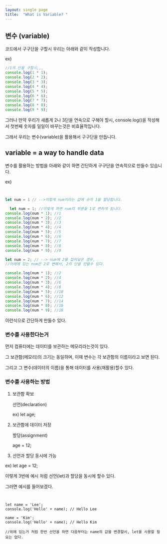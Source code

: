 ```yaml
---
layout: single page
title:  "What is Variable? "
---
```


## 변수 (variable)

코드에서 구구단을 구할시 우리는 아래와 같이 작성합니다. 

ex)

```javascript
//1의 단을 구할시,,,
console.log(1 * 1);
console.log(2 * 2);
console.log(3 * 3);
console.log(4 * 4);
console.log(5 * 5);
console.log(6 * 6);
console.log(7 * 7);
console.log(8 * 8);
console.log(9 * 9);

```

그러나 만약 우리가 새롭게 2나 3단을 연속으로 구해야 할시,  console.log()을 작성해서 첫번째 숫자를 일일이 바꾸는것은  비효율적입니다. 

그래서 우리는 변수(variable)을 활용해서 구구단을 만듭니다.

## variable = a way to handle data

변수를 활용하는 방법을 아래와 같이 하면 간단하게 구구단을 연속적으로 만들수 있습니다.

ex)

```javascript


let num = 1 // -->이렇게 num이라는 값에 숫자 1을 할당합니다. 

  let num = 1; //이렇게 하면 num의 부분을 1로 변하게 됩니다.
console.log(num * 1); //1
console.log(num * 2); //2
console.log(num * 3); //3
console.log(num * 4); //4
console.log(num * 5); //5
console.log(num * 6); //6
console.log(num * 7); //7
console.log(num * 8); //8
console.log(num * 9); //9

let num = 2; // --> num에 2를 집어넣은 경우, 
//아래에 있는 num은 2로 변해서, 2의 단을 만들수 있다.

console.log(num * 1); //2
console.log(num * 2); //4
console.log(num * 3); //6
console.log(num * 4); //8
console.log(num * 5); //10
console.log(num * 6); //12
console.log(num * 7); //14
console.log(num * 8); //16
console.log(num * 9); //18

```

이런식으로  간단하게 만들수 있다. 

### 변수를 사용한다는거

먼저 컴퓨터에는 데이터를 보관하는 메모리라는것이 있다. 

그 보관함(메모리)의 크기는 동일하며, 이때 변수는 각 보관함의 이름이라고 보면 된다.

그리고 그 변수(데이터의 이름)을 통해 데이터를 사용(재활용)할수 있다.

### 변수를 사용하는 방법

1. 보관함 확보 

    선언(declaration)

    ex) let age;

2. 보관함에 데이터 저장 

    할당(assignment)

    age = 12;

 3. 선언과 할당 동시에 가능 

 ex) let age = 12; 

이렇게 3번에 예시 처럼 선언(let)과 할당을 동시에 할수 있다.

그러면 예시를 들어보겠다.


```jvascript


let name = 'Lee';
console.log('Hello' + name); // Hello Lee 

name = 'Kim';
console.log('Hello' + name); // Hello Kim

//위에 있는거 처럼 한번 선언을 하면 다음부터는 name의 값을 변경할시, let을 사용할 필요는 없다.

```

